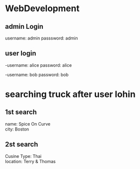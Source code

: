 # WebDevelopment

## admin Login

username: admin passsword: admin


## user login

-username: alice password: alice

-username: bob password: bob



# searching truck after user lohin


## 1st search 
 name: Spice On Curve    
 city: Boston
  
## 2st search 
   Cusine Type: Thai   
  location: Terry & Thomas
 

